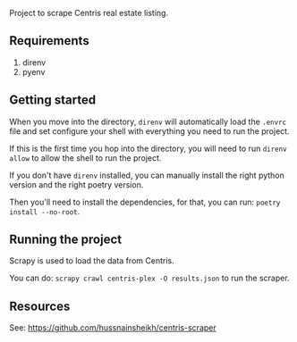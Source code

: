 Project to scrape Centris real estate listing.

## Requirements

1. direnv
2. pyenv

## Getting started

When you move into the directory, `direnv` will automatically load the `.envrc` file and set configure your shell with everything you need to run the project.

If this is the first time you hop into the directory, you will need to run `direnv allow` to allow the shell to run the project.

If you don't have `direnv` installed, you can manually install the right python version and the right poetry version.

Then you'll need to install the dependencies, for that, you can run: `poetry install --no-root`.

## Running the project

Scrapy is used to load the data from Centris.

You can do: `scrapy crawl centris-plex -O results.json` to run the scraper.

## Resources

See: https://github.com/hussnainsheikh/centris-scraper
